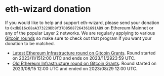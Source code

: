 # eth-wizard donation

If you would like to help and support eth-wizard, please send your donation to `0xdbB16c68aA373229Db9f37D85087264361691AB9` on Ethereum Mainnet or any of the popular Layer 2 networks. We are regularly applying to various [Gitcoin rounds](https://explorer.gitcoin.co/) so make sure to check out that program if you want your donation to be matched.

- [Latest Ethereum Infrastructure round on Gitcoin Grants](https://explorer.gitcoin.co/#/round/137/0xa1d52f9b5339792651861329a046dd912761e9a9/0xa1d52f9b5339792651861329a046dd912761e9a9-7). Round started on 2023/11/1512:00 UTC and ends on 2023/11/2923:59 UTC.
- [Old Ethereum Infrastructure round on Gitcoin Grants](https://explorer.gitcoin.co/#/round/424/0x222ea76664ed77d18d4416d2b2e77937b76f0a35/0x222ea76664ed77d18d4416d2b2e77937b76f0a35-7). Round started on 2023/08/15 12:00 UTC and ended on 2023/08/29 12:00 UTC.